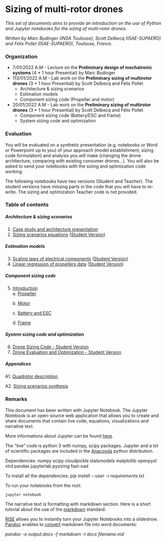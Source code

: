 # Sizing of multi-rotor drones

*This set of documents aims to provide an introduction on the use of Python and Jupyter notebooks for the sizing of multi-rotor drones.*

*Written by Marc Budinger (INSA Toulouse), Scott Delbecq (ISAE-SUPAERO) and Félix Pollet (ISAE-SUPAERO), Toulouse, France.*

### Organization

- 7/01/2022 A.M - Lecture on the **Preliminary design of mechatronic systems** (4 * 1 hour Presential) by Marc Budinger
- 113/01/2022 A.M - Lab work on the **Preliminary sizing of multirotor drones** (3 * 1 hour Presential) by Scott Delbecq and Félix Pollet
    * Architecture & sizing scenarios
    * Estimation models
    * Component sizing code (Propeller and motor)
 - 20/01/2022 A.M - Lab work on the **Preliminary sizing of multirotor drones** (3 * 1 hour Presential) by Scott Delbecq and Félix Pollet 
    * Component sizing code (Battery/ESC and frame)
    * System sizing code and optimization
    
### Evaluation
You will be evaluated on a synthetic presentation (e.g. notebooks or Word or Powerpoint up to you) of your approach (model establishment, sizing code formulation) and analysis you will make (changing the drone architecture, comparing with existing consumer drones...). 
You will also be asked to send your notebooks with the sizing and optimization code working.

The following notebooks have two versions (Student and Teacher). The student versions have missing parts in the code that you will have to re-write.
The sizing and optimization Teacher code is not provided.

### Table of contents

##### Architecture & sizing scenarios
1. [Case study and architecture presentation](01_CaseStudy.ipynb)
2. [Sizing scenarios equations](02_SizingScenariosEquations.ipynb) ([Student Version](02_SizingScenariosEquations-Student.ipynb))

##### Estimation models 
3. [Scaling laws of electrical components](03_ScalingLawsElectricalComponents.ipynb) ([Student Version](03_ScalingLawsElectricalComponents-Student.ipynb))
4. [Linear regression of propellers data](04_PropellerLinearRegression.ipynb) ([Student Version](04_PropellerLinearRegression-Student.ipynb))

##### Component sizing code  
5. [Introduction](05_SizingModelsIntroduction.ipynb)  
    a. [Propeller](05a_PropellerSelection-Student.ipynb)
    
    b. [Motor](05b_MotorSelection-Student.ipynb)
    
    c. [Battery and ESC](05c_BatteryESCSelection-Student.ipynb)
    
    d. [Frame](05d_FrameSelection-Student.ipynb)

##### System sizing code and optimization  
6. [Drone Sizing Code - Student Version](06_SystemSizingCodeOptimization-Student.ipynb)
7. [Drone Evaluation and Optimization - Student Version](07_SystemEvaluationAndOptimization.ipynb)
   
##### Appendices  
A1. [Quadrotor description](A1_QuadroDescription.ipynb)

A2. [Sizing scenarios synthesis](A2_Sizing_equations.ipynb)

### Remarks

This document has been written with Jupyter Notebook. The Jupyter Notebook is an open-source web application that allows you to create and share documents that contain live code, equations, visualizations and narrative text. 

More informations about Jupyter can be found [here](http://jupyter.org/).

The "live" code is python 3 with numpy, scipy packages. Jupyter and a lot of scientific packages are included in the [Anaconda](https://www.anaconda.com/what-is-anaconda/) python distribution.

Dependencies:
numpy
scipy
cloudpickle
statsmodels
matplotlib
openpyxl
xlrd
pandas
jupyterlab
pysizing
fast-oad

To install all the dependencies:
*pip install --user -r requirements.txt*

To run your notebooks from the root:

`jupyter notebook`


The narrative text is formatting with markdown section. Here is a short tutorial about the use of the [markdown](http://www.markdowntutorial.com) standard.  

[RISE](https://github.com/damianavila/RISE) allows you to instantly turn your Jupyter Notebooks into a slideshow.  
[Pandoc](https://pandoc.org/) enables to [convert](https://mrjoe.uk/convert-markdown-to-word-document/) markdown file into word documents:  

*pandoc -o output.docx -f markdown -t docx filename.md*